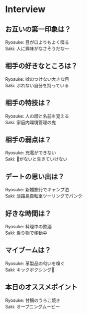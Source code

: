 # Interview

## お互いの第一印象は？

Ryosuke: 目が口よりもよく喋る  
Saki: 人に興味がなさそうだな〜

## 相手の好きなところは？

Ryosuke: 嘘のつけない大きな目  
Saki: ぶれない自分を持っている

## 相手の特技は？

Ryosuke: 人の顔と名前を覚える  
Saki: 家庭内環境管理の鬼  
  
## 相手の弱点は？

Ryosuke: 充電ができない  
Saki: 🧸がないと生きていけない

## デートの思い出は？

Ryosuke: 新婚旅行でキャンプ泊  
Saki: 淡路島自転車ツーリングでパンク

## 好きな時間は？

Ryosuke: 料理中の飲酒  
Saki: 乗り物で移動中

## マイブームは？

Ryosuke: 革製品の匂いを嗅ぐ  
Saki: キックボクシング🥊

## 本日のオススメポイント

Ryosuke: 甘鯛のうろこ焼き  
Saki: オープニングムービー
